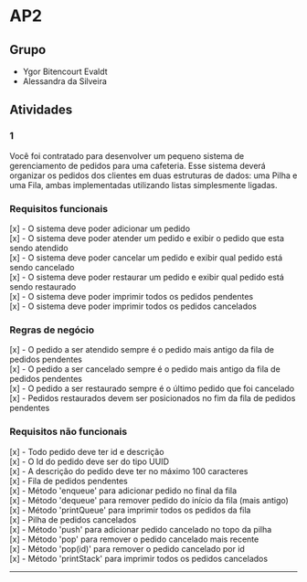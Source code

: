 # AP2 

## Grupo

- Ygor Bitencourt Evaldt
- Alessandra da Silveira

## Atividades

### 1

Você foi contratado para desenvolver um pequeno sistema de gerenciamento de pedidos para uma cafeteria. Esse sistema deverá organizar os pedidos dos clientes em duas estruturas de dados: uma Pilha e uma Fila, ambas implementadas utilizando listas simplesmente ligadas.

### Requisitos funcionais

[x] - O sistema deve poder adicionar um pedido <br>
[x] - O sistema deve poder atender um pedido e exibir o pedido que esta sendo atendido <br>
[x] - O sistema deve poder cancelar um pedido e exibir qual pedido está sendo cancelado <br>
[x] - O sistema deve poder restaurar um pedido e exibir qual pedido está sendo restaurado <br>
[x] - O sistema deve poder imprimir todos os pedidos pendentes <br>
[x] - O sistema deve poder imprimir todos os pedidos cancelados <br>

### Regras de negócio

[x] - O pedido a ser atendido sempre é o pedido mais antigo da fila de pedidos pendentes <br>
[x] - O pedido a ser cancelado sempre é o pedido mais antigo da fila de pedidos pendentes <br>
[x] - O pedido a ser restaurado sempre é o último pedido que foi cancelado <br>
[x] - Pedidos restaurados devem ser posicionados no fim da fila de pedidos pendentes <br>

### Requisitos não funcionais

[x] - Todo pedido deve ter id e descrição <br>
[x] - O Id do pedido deve ser do tipo UUID <br>
[x] - A descrição do pedido deve ter no máximo 100 caracteres <br>
[x] - Fila de pedidos pendentes <br>
    [x] - Método 'enqueue' para adicionar pedido no final da fila <br>
    [x] - Método 'dequeue' para remover pedido do início da fila (mais antigo) <br>
    [x] - Método 'printQueue' para imprimir todos os pedidos da fila <br>
[x] - Pilha de pedidos cancelados <br>
    [x] - Método 'push' para adicionar pedido cancelado no topo da pilha <br>
    [x] - Método 'pop' para remover o pedido cancelado mais recente <br>
    [x] - Método 'pop(id)' para remover o pedido cancelado por id <br>
    [x] - Método 'printStack' para imprimir todos os pedidos cancelados <br>

<hr />
